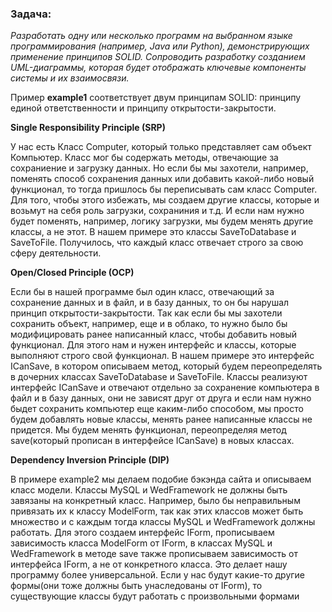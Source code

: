 ### Задача:
*Разработать одну или несколько программ на выбранном языке программирования (например, Java или Python), демонстрирующих применение принципов SOLID. Сопроводить разработку созданием UML-диаграммы, 
которая будет отображать ключевые компоненты системы и их взаимосвязи.*

Пример **example1** соответствует двум принципам SOLID: принципу единой ответственности и принципу открытости-закрытости.

**Single Responsibility Principle (SRP)**

У нас есть Класс Computer, который только представляет сам объект Компьютер.
Класс мог бы содержать методы, отвечающие за сохраниение и загрузку данных. Но если бы мы захотели, например, поменять способ сохранения данных 
или добавить какой-либо новый функционал, то тогда пришлось бы переписывать сам класс Computer.
Для того, чтобы этого избежать, мы создаем другие классы, которые и возьмут на себя роль загрузки, сохраниния и т.д.
И если нам нужно будет поменять, например, логику загрузки, мы будем менять другие классы, а не этот.
В нашем примере это классы SaveToDatabase и SaveToFile. Получилось, что каждый класс отвечает строго за свою сферу деятельности.

**Open/Closed Principle (OCP)**

Если бы в нашей программе был один класс, отвечающий за сохранение данных и в файл, и в базу данных, то он бы нарушал принцип открытости-закрытости.
Так как если бы мы захотели сохранить объект, например, еще и в облако, то нужно было бы модифицировать ранее написанный класс, чтобы добавить новый функционал.
Для этого нам и нужен интерфейс и классы, которые выполняют строго свой функционал.
В нашем примере это интерфейс ICanSave, в котором описываем метод, который будем переопределять в дочерних классах SaveToDatabase и SaveToFile.
Классы реализуют интерфейс ICanSave и отвечают отдельно за сохранение компьютера в файл и в базу данных, они не зависят друг от друга и если нам нужно быдет сохранить компьютер еще каким-либо способом,
мы просто будем добавлять новые классы, менять ранее написанные классы не придется. Мы будем менять функционал, переопределяя метод save(который прописан в интерфейсе ICanSave) в новых классах.

**Dependency Inversion Principle (DIP)**

В примере example2 мы делаем подобие бэкэнда сайта и описываем класс модели.
Классы MySQL и WedFramework не должны быть завязаны на конкретный класс. Например, было бы неправильным привязать их к классу ModelForm, 
так как этих классов может быть множество и с каждым тогда классы MySQL и WedFramework должны работать.
Для этого создаем интерфейс IForm, прописываем зависимость класса ModelForm от IForm, в классах MySQL и WedFramework в методе save также прописываем зависимость 
от интерфейса IForm, а не от конкретного класса. Это делает нашу программу более универсальной.
Если у нас будут какие-то другие формы(они тоже должны быть унаследованы от IForm), то существующие классы будут работать с произвольными формами
